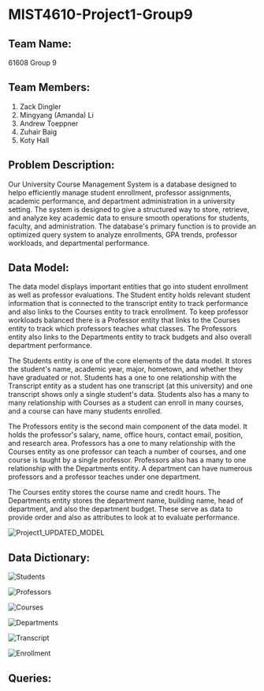 # MIST4610-Project1-Group9

## Team Name:
61608 Group 9

## Team Members:
1. Zack Dingler
2. Mingyang (Amanda) Li
3. Andrew Toeppner
4. Zuhair Baig
5. Koty Hall

## Problem Description:
Our University Course Management System is a database designed to helpo efficiently manage student enrollment, professor assignments, academic performance, and department administration in a university setting. The system is designed to give a structured way to store, retrieve, and analyze key academic data to ensure smooth operations for students, faculty, and administration. The database's primary function is to provide an optimized query system to analyze enrollments, GPA trends, professor workloads, and departmental performance.

## Data Model:
The data model displays important entities that go into student enrollment as well as professor evaluations. The Student entity holds relevant student information that is connected to the transcript entity to track performance and also links to the Courses entity to track enrollment. To keep professor workloads balanced there is a Professor entity that links to the Courses entity to track which professors teaches what classes. The Professors entity also links to the Departments entity to track budgets and also overall department performance. 

The Students entity is one of the core elements of the data model. It stores the student's name, academic year, major, hometown, and whether they have graduated or not. Students has a one to one relationship with the Transcript entity as a student has one transcript (at this university) and one transcript shows only a single student's data. Students also has a many to many relationship with Courses as a student can enroll in many courses, and a course can have many students enrolled.

The Professors entity is the second main component of the data model. It holds the professor's salary, name, office hours, contact email, position, and research area. Professors has a one to many relationship with the Courses entity as one professor can teach a number of courses, and one course is taught by a single professor. Professors also has a many to one relationship with the Departments entity. A department can have numerous professors and a professor teaches under one department. 

The Courses entity stores the course name and credit hours. The Departments entity stores the department name, building name, head of department, and also the department budget. These serve as data to provide order and also as attributes to look at to evaluate performance. 

![Project1_UPDATED_MODEL](https://github.com/user-attachments/assets/0237dcbf-bdff-47a7-aa76-0d6b77e182b6)

## Data Dictionary:

![Students](https://github.com/user-attachments/assets/8a0a4a6d-be6b-4848-9ad8-f6abe9be868c)

![Professors](https://github.com/user-attachments/assets/7d1bc825-280e-402b-89e2-5f2ef9b7b9db)

![Courses](https://github.com/user-attachments/assets/fec96d9e-ae12-4b2a-a8a2-c9a4b476656a)

![Departments](https://github.com/user-attachments/assets/242113fd-015c-4e61-829e-67a9fe058868)

![Transcript](https://github.com/user-attachments/assets/f27cb2f9-1fa9-4796-bcc2-ee8524c57783)

![Enrollment](https://github.com/user-attachments/assets/2f671857-2a29-4005-95c0-b889e161bdda)

## Queries:
